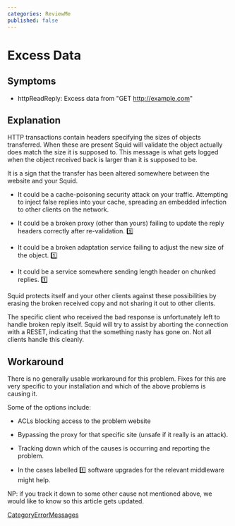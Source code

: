 ```yaml
---
categories: ReviewMe
published: false
---
```

# Excess Data

## Symptoms

  - httpReadReply: Excess data from "GET <http://example.com>"

## Explanation

HTTP transactions contain headers specifying the sizes of objects
transferred. When these are present Squid will validate the object
actually does match the size it is supposed to. This message is what
gets logged when the object received back is larger than it is supposed
to be.

It is a sign that the transfer has been altered somewhere between the
website and your Squid.

  - It could be a cache-poisoning security attack on your traffic.
    Attempting to inject false replies into your cache, spreading an
    embedded infection to other clients on the network.

  - It could be a broken proxy (other than yours) failing to update the
    reply headers correctly after re-validation.
    :one:

  - It could be a broken adaptation service failing to adjust the new
    size of the object.
    :one:

  - It could be a service somewhere sending length header on chunked
    replies.
    :one:

Squid protects itself and your other clients against these possibilities
by erasing the broken received copy and not sharing it out to other
clients.

The specific client who received the bad response is unfortunately left
to handle broken reply itself. Squid will try to assist by aborting the
connection with a RESET, indicating that the something nasty has gone
on. Not all clients handle this cleanly.

## Workaround

There is no generally usable workaround for this problem. Fixes for this
are very specific to your installation and which of the above problems
is causing it.

Some of the options include:

  - ACLs blocking access to the problem website

  - Bypassing the proxy for that specific site (unsafe if it really is
    an attack).

  - Tracking down which of the causes is occurring and reporting the
    problem.

  - In the cases labelled
    :one:
    software upgrades for the relevant middleware might help.

NP: if you track it down to some other cause not mentioned above, we
would like to know so this article gets updated.


[CategoryErrorMessages](/CategoryErrorMessages)
